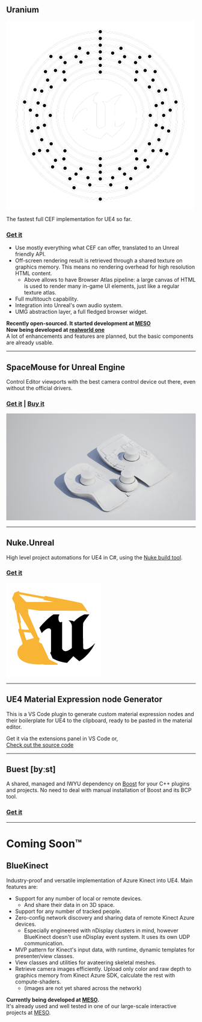 ## Uranium

![md.center](ur_logo_atom_ondark.png)

The fastest full CEF implementation for UE4 so far.

### [Get it](https://github.com/microdee/Uranium)

* Use mostly everything what CEF can offer, translated to an Unreal friendly API.
* Off-screen rendering result is retrieved through a shared texture on graphics memory. This means no rendering overhead for high resolution HTML content.
  * Above allows to have Browser Atlas pipeline: a large canvas of HTML is used to render many in-game UI elements, just like a regular texture atlas.
* Full multitouch capability.
* Integration into Unreal's own audio system.
* UMG abstraction layer, a full fledged browser widget.

**Recently open-sourced. It started development at [MESO](https://meso.design)**  
**Now being developed at [realworld one](https://realworld-one.com/)**  
A lot of enhancements and features are planned, but the basic components are already usable.

----

## SpaceMouse for Unreal Engine

Control Editor viewports with the best camera control device out there, even without the official drivers.

### [Get it](https://github.com/microdee/UE4-SpaceMouse) | [Buy it](https://www.unrealengine.com/marketplace/en-US/product/spacemouse-for-unreal-engine)

![md.expand](sm-thumb.png)

----

## Nuke.Unreal

High level project automations for UE4 in C#, using the [Nuke build tool](https://nuke.build).

### [Get it](https://github.com/microdee/Nuke.Unreal)

![](../nu_logo-250.png)

----

## UE4 Material Expression node Generator

This is a VS Code plugin to generate custom material expression nodes and their boilerplate for UE4 to the clipboard, ready to be pasted in the material editor.

Get it via the extensions panel in VS Code or,  
[Check out the source code](https://github.com/microdee/ue4-material-expression-generator)

----

## Buest \[byːst\]

A shared, managed and IWYU dependency on [Boost](https://www.boost.org/) for your C++ plugins and projects. No need to deal with manual installation of Boost and its BCP tool.

### [Get it](https://github.com/microdee/Buest)

----

# Coming Soon™

## BlueKinect

Industry-proof and versatile implementation of Azure Kinect into UE4. Main features are:

* Support for any number of local or remote devices.
  * And share their data in on 3D space.
* Support for any number of tracked people.
* Zero-config network discovery and sharing data of remote Kinect Azure devices.
  * Especially engineered with nDisplay clusters in mind, however BlueKinect doesn't use nDisplay event system. It uses its own UDP communication.
* MVP pattern for Kinect's input data, with runtime, dynamic templates for presenter/view classes.
* View classes and utilities for avateering skeletal meshes.
* Retrieve camera images efficiently. Upload only color and raw depth to graphics memory from Kinect Azure SDK, calculate the rest with compute-shaders.
  * (images are not yet shared across the network)

**Currently being developed at [MESO](https://meso.design).**  
It's already used and well tested in one of our large-scale interactive projects at [MESO](https://meso.design).
